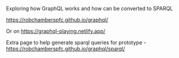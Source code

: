 Exploring how GraphQL works and how can be converted to SPARQL

https://robchamberspfc.github.io/graphql/

Or on https://graphql-playing.netlify.app/


Extra page to help generate sparql queries for prototype - https://robchamberspfc.github.io/graphql/sparql/